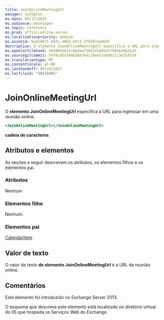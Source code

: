 ```yaml
---
title: JoinOnlineMeetingUrl
manager: sethgros
ms.date: 09/17/2015
ms.audience: Developer
ms.topic: reference
ms.prod: office-online-server
ms.localizationpriority: medium
ms.assetid: 6a819bff-b6fc-4082-b311-179267ae8b4f
description: O elemento JoinOnlineMeetingUrl especifica a URL para ingressar em uma reunião online.
ms.openlocfilehash: 5b9d07b82ecbb4ae719e142405d179deb2bb2a25
ms.sourcegitcommit: 54f6cd5a704b36b76d110ee53a6d6c1c3e15f5a9
ms.translationtype: MT
ms.contentlocale: pt-BR
ms.lasthandoff: 09/24/2021
ms.locfileid: "59519405"
---
```

# <a name="joinonlinemeetingurl"></a>JoinOnlineMeetingUrl

O **elemento JoinOnlineMeetingUrl** especifica a URL para ingressar em uma reunião online. 
  
```XML
<JoinOnlineMeetingUrl></JoinOnlineMeetingUrl>
```

 **cadeia de caracteres**
## <a name="attributes-and-elements"></a>Atributos e elementos

As seções a seguir descrevem os atributos, os elementos filhos e os elementos pai.
  
### <a name="attributes"></a>Atributos

Nenhum
  
### <a name="child-elements"></a>Elementos filho

Nenhum.
  
### <a name="parent-elements"></a>Elementos pai

[CalendarItem](calendaritem.md)
  
## <a name="text-value"></a>Valor de texto

O valor de texto **do elemento JoinOnlineMeetingUrl** é a URL da reunião online. 
  
## <a name="remarks"></a>Comentários

Este elemento foi introduzido no Exchange Server 2013.
  
O esquema que descreve este elemento está localizado no diretório virtual do IIS que hospeda os Serviços Web do Exchange.
  

